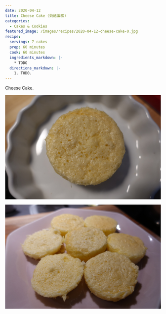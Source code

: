 ```yaml
---
date: 2020-04-12
title: Cheese Cake (奶酪蛋糕)
categories:
  - Cakes & Cookies
featured_image: /images/recipes/2020-04-12-cheese-cake-0.jpg
recipe:
  servings: 7 cakes
  prep: 60 minutes
  cook: 60 minutes
  ingredients_markdown: |-
    * TODO
  directions_markdown: |-
    1. TODO.
---
```

Cheese Cake.

![pic](/images/recipes/2020-04-12-cheese-cake-1.jpg)

![pic](/images/recipes/2020-04-12-cheese-cake-2.jpg)